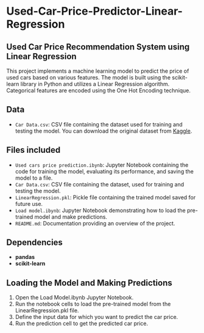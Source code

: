# Used-Car-Price-Predictor-Linear-Regression

## Used Car Price Recommendation System using Linear Regression
This project implements a machine learning model to predict the price of used cars based on various features. The model is built using the scikit-learn library in Python and utilizes a Linear Regression algorithm. Categorical features are encoded using the One Hot Encoding technique.

## Data
- `Car Data.csv`: CSV file containing the dataset used for training and testing the model. You can download the original dataset from [Kaggle](https://www.kaggle.com/datasets/mustafaimam/used-car-prices-in-pakistan-2021).

## Files included
- `Used cars price prediction.ibynb`: Jupyter Notebook containing the code for training the model, evaluating its performance, and saving the model to a file.
- `Car Data.csv`: CSV file containing the dataset, used for training and testing the model.
- `LinearRegression.pkl`: Pickle file containing the trained model saved for future use.
- `Load model.ibynb`:  Jupyter Notebook demonstrating how to load the pre-trained model and make predictions.
- `README.md`: Documentation providing an overview of the project.

## Dependencies
- **pandas**
- **scikit-learn**

## Loading the Model and Making Predictions
1. Open the Load Model.ibynb Jupyter Notebook.
2. Run the notebook cells to load the pre-trained model from the LinearRegression.pkl file.
3. Define the input data for which you want to predict the car price.
4. Run the prediction cell to get the predicted car price.



